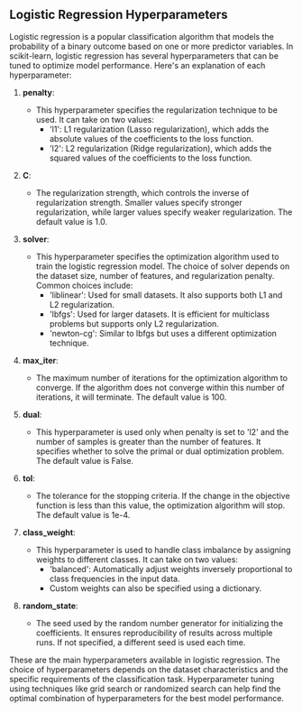 ## Logistic Regression Hyperparameters

Logistic regression is a popular classification algorithm that models the probability of a binary outcome based on one or more predictor variables. In scikit-learn, logistic regression has several hyperparameters that can be tuned to optimize model performance. Here's an explanation of each hyperparameter:

1. **penalty**: 
   - This hyperparameter specifies the regularization technique to be used. It can take on two values:
     - 'l1': L1 regularization (Lasso regularization), which adds the absolute values of the coefficients to the loss function.
     - 'l2': L2 regularization (Ridge regularization), which adds the squared values of the coefficients to the loss function.

2. **C**:
   - The regularization strength, which controls the inverse of regularization strength. Smaller values specify stronger regularization, while larger values specify weaker regularization. The default value is 1.0.

3. **solver**:
   - This hyperparameter specifies the optimization algorithm used to train the logistic regression model. The choice of solver depends on the dataset size, number of features, and regularization penalty. Common choices include:
     - 'liblinear': Used for small datasets. It also supports both L1 and L2 regularization.
     - 'lbfgs': Used for larger datasets. It is efficient for multiclass problems but supports only L2 regularization.
     - 'newton-cg': Similar to lbfgs but uses a different optimization technique.

4. **max_iter**:
   - The maximum number of iterations for the optimization algorithm to converge. If the algorithm does not converge within this number of iterations, it will terminate. The default value is 100.

5. **dual**:
   - This hyperparameter is used only when penalty is set to 'l2' and the number of samples is greater than the number of features. It specifies whether to solve the primal or dual optimization problem. The default value is False.

6. **tol**:
   - The tolerance for the stopping criteria. If the change in the objective function is less than this value, the optimization algorithm will stop. The default value is 1e-4.

7. **class_weight**:
   - This hyperparameter is used to handle class imbalance by assigning weights to different classes. It can take on two values:
     - 'balanced': Automatically adjust weights inversely proportional to class frequencies in the input data.
     - Custom weights can also be specified using a dictionary.

8. **random_state**:
   - The seed used by the random number generator for initializing the coefficients. It ensures reproducibility of results across multiple runs. If not specified, a different seed is used each time.

These are the main hyperparameters available in logistic regression. The choice of hyperparameters depends on the dataset characteristics and the specific requirements of the classification task. Hyperparameter tuning using techniques like grid search or randomized search can help find the optimal combination of hyperparameters for the best model performance.